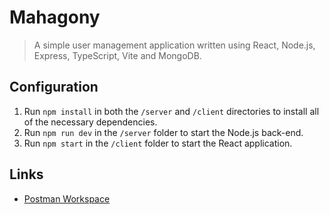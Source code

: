 # Mahagony

> A simple user management application written using React, Node.js, Express, TypeScript, Vite and MongoDB.

## Configuration

  1. Run `npm install` in both the `/server` and `/client` directories to install all of the necessary dependencies.
  2. Run `npm run dev` in the `/server` folder to start the Node.js back-end.
  3. Run `npm start` in the `/client` folder to start the React application.

## Links
  * [Postman Workspace](https://app.getpostman.com/join-team?invite_code=cf4119ffe86d03e5204a93f366b1bfbc&target_code=6102eda28e4202480bebb34b27ed30db)